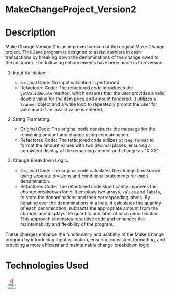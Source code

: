 # MakeChangeProject_Version2

# Description

Make Change Version 2 is an improved version of the original Make Change project. This Java program is designed to assist cashiers in cash transactions by breaking down the denominations of the change owed to the customer. The following enhancements have been made in this version:

1. Input Validation:

   - Original Code: No input validation is performed.
   - Refactored Code: The refactored code introduces the `getValidDouble` method, which ensures that the user provides a valid double value for the item price and amount tendered. It utilizes a `Scanner` object and a while loop to repeatedly prompt the user for valid input if an invalid value is entered.

2. String Formatting:

   - Original Code: The original code constructs the message for the remaining amount and change using concatenation.
   - Refactored Code: The refactored code utilizes `String.format` to format the amount values with two decimal places, ensuring a consistent display of the remaining amount and change as "X.XX".

3. Change Breakdown Logic:
   - Original Code: The original code calculates the change breakdown using separate divisions and conditional statements for each denomination.
   - Refactored Code: The refactored code significantly improves the change breakdown logic. It employs two arrays, `values` and `labels`, to store the denominations and their corresponding labels. By iterating over the denominations in a loop, it calculates the quantity of each denomination, subtracts the appropriate amount from the change, and displays the quantity and label of each denomination. This approach eliminates repetitive code and enhances the maintainability and flexibility of the program.

These changes enhance the functionality and usability of the Make Change program by introducing input validation, ensuring consistent formatting, and providing a more efficient and maintainable change breakdown logic.

# Technologies Used

<p align="left"> <a href="https://www.java.com" target="_blank" rel="noreferrer"> <img src="https://raw.githubusercontent.com/devicons/devicon/master/icons/java/java-original.svg" alt="java" width="40" height="40"/> </a> </p>
